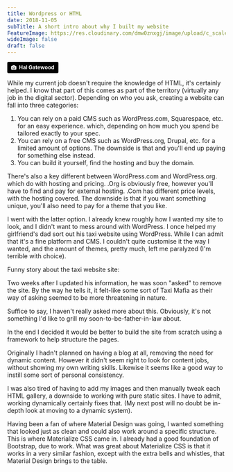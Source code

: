 ```yaml
---
title: Wordpress or HTML
date: 2018-11-05
subTitle: A short intro about why I built my website
FeatureImage: https://res.cloudinary.com/dmw0znxgj/image/upload/c_scale,w_1000/v1541436045/html_boxes.jpg
wideImage: false
draft: false
---
```

<a style="background-color:black;color:white;text-decoration:none;padding:4px 6px;font-family:-apple-system, BlinkMacSystemFont, &quot;San Francisco&quot;, &quot;Helvetica Neue&quot;, Helvetica, Ubuntu, Roboto, Noto, &quot;Segoe UI&quot;, Arial, sans-serif;font-size:12px;font-weight:bold;line-height:1.2;display:inline-block;border-radius:3px" href="https://unsplash.com/@halgatewood?utm_medium=referral&amp;utm_campaign=photographer-credit&amp;utm_content=creditBadge" target="_blank" rel="noopener noreferrer" title="Download free do whatever you want high-resolution photos from Hal Gatewood"><span style="display:inline-block;padding:2px 3px"><svg xmlns="http://www.w3.org/2000/svg" style="height:12px;width:auto;position:relative;vertical-align:middle;top:-1px;fill:white" viewBox="0 0 32 32"><title>unsplash-logo</title><path d="M20.8 18.1c0 2.7-2.2 4.8-4.8 4.8s-4.8-2.1-4.8-4.8c0-2.7 2.2-4.8 4.8-4.8 2.7.1 4.8 2.2 4.8 4.8zm11.2-7.4v14.9c0 2.3-1.9 4.3-4.3 4.3h-23.4c-2.4 0-4.3-1.9-4.3-4.3v-15c0-2.3 1.9-4.3 4.3-4.3h3.7l.8-2.3c.4-1.1 1.7-2 2.9-2h8.6c1.2 0 2.5.9 2.9 2l.8 2.4h3.7c2.4 0 4.3 1.9 4.3 4.3zm-8.6 7.5c0-4.1-3.3-7.5-7.5-7.5-4.1 0-7.5 3.4-7.5 7.5s3.3 7.5 7.5 7.5c4.2-.1 7.5-3.4 7.5-7.5z"></path></svg></span><span style="display:inline-block;padding:2px 3px">Hal Gatewood</span></a>

While my current job doesn't require the knowledge of HTML,  it's certainly helped. I know that part of this comes as part of the  territory (virtually any job in the digital sector). Depending on who  you ask, creating a website can fall into three categories:
<div class="card-panel grey lighten-4">
<ol>
<li>You can rely on a paid CMS such as WordPress.com, Squarespace, etc.  for an easy experience. which, depending on how much you spend be tailored exactly to your spec.</li>
<li>You can rely on a free CMS such as WordPress.org, Drupal, etc. for a limited amount of options. The downside is that and you'll end up paying for something else instead.</li>
<li>You can build it yourself, find the hosting and buy the domain.</li>
</ol>

<p>There's also a key different between WordPress.com and WordPress.org. which do with hosting and pricing. .Org is obviously free, however you'll have to find and pay for external hosting. .Com has different price levels, with the hosting covered. The downside is that if you want something unique, you'll also need to pay for a theme that you like.</p>
</div>
I went with the latter option.
I already knew roughly how I wanted my site to look, and I didn't want to mess around with WordPress.
I once  helped my girlfriend's dad sort out his taxi website using WordPress. While I can admit that it's a fine platform and CMS. I couldn't quite customise it the way I wanted, and the amount of themes, pretty much, left me  paralyzed (I'm terrible with choice).   

Funny story about the taxi website site:
<div class="card-panel grey lighten-4">
<p>Two weeks after I updated his information, he was soon "asked" to remove the site. By the way he tells it, it felt-like some sort of Taxi Mafia as their way of asking seemed to be more threatening in nature.</p>
<p>Suffice to say, I haven't really asked more about this. Obviously, it's not something I'd like to grill my soon-to-be-father-in-law about.</p>
</div>

In the end I decided it would be better to build the site from  scratch using a framework to help structure the pages.

 Originally I hadn't planned on having a blog at all, removing the need for dynamic content.  However it didn't seem right to look for content jobs, without showing  my own writing skills. Likewise it seems like a good way to instill some sort of personal consistency.

I was also tired of  having to add my images and then manually tweak each HTML gallery, a downside to working with pure static sites. I have to admit, working dynamically certainly fixes that. (My next post will no doubt be in-depth look at moving to a dynamic system).

Having been a fan of where Material Design was going, I wanted  something that looked just as clean and could also work around a  specific structure. This is where Materialize CSS came in. I already had a good foundation of Bootstrap, due to work. What was great about Materialize CSS is that it works in a very similar fashion, except with the extra bells and whistles, that Material Design brings to the table.
